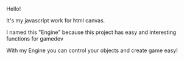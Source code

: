 Hello!

It's my javascript work for html canvas.

I named this "Engine" because this project has easy and interesting functions for gamedev

With my Engine you can control your objects and create game easy!




<!---
Chair6798/Chair6798 is a ✨ special ✨ repository because its `README.md` (this file) appears on your GitHub profile.
You can click the Preview link to take a look at your changes.
--->
